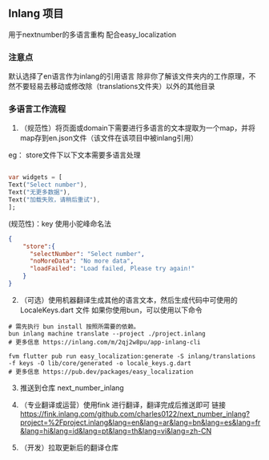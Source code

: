 ## Inlang 项目

用于nextnumber的多语言重构
配合easy_localization

### 注意点
默认选择了en语言作为inlang的引用语言
除非你了解该文件夹内的工作原理，不然不要轻易去移动或修改除（translations文件夹）以外的其他目录

### 多语言工作流程

1. （规范性）将页面或domain下需要进行多语言的文本提取为一个map，并将map存到en.json文件（该文件在该项目中被inlang引用）

eg：
store文件下以下文本需要多语言处理

```dart

var widgets = [
Text("Select number"),
Text("无更多数据"),
Text("加载失败，请稍后重试"),
];

```
(规范性)：key 使用小驼峰命名法
```json
{
    "store":{
      "selectNumber": "Select number",
      "noMoreData": "No more data",
      "loadFailed": "Load failed, Please try again!"
    }
}
```

2. （可选）使用机器翻译生成其他的语言文本，然后生成代码中可使用的 LocaleKeys.dart 文件
如果你使用bun，可以使用以下命令

```shell
# 需先执行 bun install 按照所需要的依赖。
bun inlang machine translate --project ./project.inlang
# 更多信息 https://inlang.com/m/2qj2w8pu/app-inlang-cli
```

```shell
fvm flutter pub run easy_localization:generate -S inlang/translations -f keys -O lib/core/generated -o locale_keys.g.dart
# 更多信息 https://pub.dev/packages/easy_localization
```

3. 推送到仓库 next_number_inlang

4. （专业翻译或运营）使用fink 进行翻译，翻译完成后推送即可
链接 https://fink.inlang.com/github.com/charles0122/next_number_inlang?project=%2Fproject.inlang&lang=en&lang=ar&lang=bn&lang=es&lang=fr&lang=hi&lang=id&lang=pt&lang=th&lang=vi&lang=zh-CN

5. （开发）拉取更新后的翻译仓库
